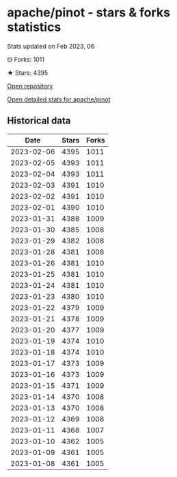 # apache/pinot - stars & forks statistics

Stats updated on Feb 2023, 06

☋ Forks: 1011

★ Stars: 4395

[Open repository](https://github.com/apache/pinot)

[Open detailed stats for apache/pinot](https://reviewgithub.com/rep/apache/pinot)

## Historical data
| Date | Stars | Forks |
|------|-------|-------|
| 2023-02-06 | 4395 | 1011 | 
| 2023-02-05 | 4393 | 1011 | 
| 2023-02-04 | 4393 | 1011 | 
| 2023-02-03 | 4391 | 1010 | 
| 2023-02-02 | 4391 | 1010 | 
| 2023-02-01 | 4390 | 1010 | 
| 2023-01-31 | 4388 | 1009 | 
| 2023-01-30 | 4385 | 1008 | 
| 2023-01-29 | 4382 | 1008 | 
| 2023-01-28 | 4381 | 1008 | 
| 2023-01-26 | 4381 | 1010 | 
| 2023-01-25 | 4381 | 1010 | 
| 2023-01-24 | 4381 | 1010 | 
| 2023-01-23 | 4380 | 1010 | 
| 2023-01-22 | 4379 | 1009 | 
| 2023-01-21 | 4378 | 1009 | 
| 2023-01-20 | 4377 | 1009 | 
| 2023-01-19 | 4374 | 1010 | 
| 2023-01-18 | 4374 | 1010 | 
| 2023-01-17 | 4373 | 1009 | 
| 2023-01-16 | 4373 | 1009 | 
| 2023-01-15 | 4371 | 1009 | 
| 2023-01-14 | 4370 | 1008 | 
| 2023-01-13 | 4370 | 1008 | 
| 2023-01-12 | 4369 | 1008 | 
| 2023-01-11 | 4368 | 1007 | 
| 2023-01-10 | 4362 | 1005 | 
| 2023-01-09 | 4361 | 1005 | 
| 2023-01-08 | 4361 | 1005 | 

